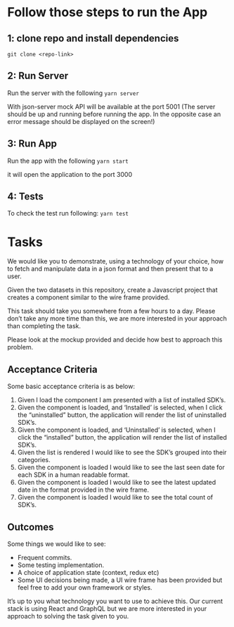 # Follow those steps to run the App

## 1: clone repo and install dependencies

`git clone <repo-link>`

## 2: Run Server

Run the server with the following
`yarn server`

With json-server mock API will be available at the port 5001 (The server should be up and running before running the app. In the opposite case an error message should be displayed on the screen!)

## 3: Run App

Run the app with the following
`yarn start`

it will open the application to the port 3000

## 4: Tests

To check the test run following:
`yarn test`

# Tasks

We would like you to demonstrate, using a technology of your choice, how to fetch and manipulate data in a json format and then present that to a user.

Given the two datasets in this repository, create a Javascript project that creates a component similar to the wire frame provided.

This task should take you somewhere from a few hours to a day. Please don’t take any more time than this, we are more interested in your approach than completing the task.

Please look at the mockup provided and decide how best to approach this problem.

## Acceptance Criteria

Some basic acceptance criteria is as below:

1. Given I load the component I am presented with a list of installed SDK’s.
2. Given the component is loaded, and ‘Installed’ is selected, when I click the “uninstalled” button, the application will render the list of uninstalled SDK’s.
3. Given the component is loaded, and ‘Uninstalled’ is selected, when I click the “installed” button, the application will render the list of installed SDK’s.
4. Given the list is rendered I would like to see the SDK’s grouped into their categories.
5. Given the component is loaded I would like to see the last seen date for each SDK in a human readable format.
6. Given the component is loaded I would like to see the latest updated date in the format provided in the wire frame.
7. Given the component is loaded I would like to see the total count of SDK’s.

## Outcomes

Some things we would like to see:

- Frequent commits.
- Some testing implementation.
- A choice of application state (context, redux etc)
- Some UI decisions being made, a UI wire frame has been provided but feel free to add your own framework or styles.

It’s up to you what technology you want to use to achieve this. Our current stack is using React and GraphQL but we are more interested in your approach to solving the task given to you.
